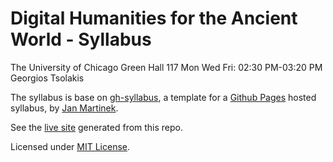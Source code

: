 # Digital Humanities for the Ancient World - Syllabus

The University of Chicago
Green Hall 117
Mon Wed Fri: 02:30 PM-03:20 PM
Georgios Tsolakis

The syllabus is base on [gh-syllabus](https://github.com/jan-martinek/gh-syllabus), a template for a [Github Pages](https://pages.github.com) hosted syllabus, by [Jan Martinek](https://github.com/jan-martinek/gh-syllabus/tree/gh-pages).

See the [live site](https://tsolakisgeo.github.io/DHAW202/) generated from this repo.

Licensed under [MIT License](./LICENSE).
